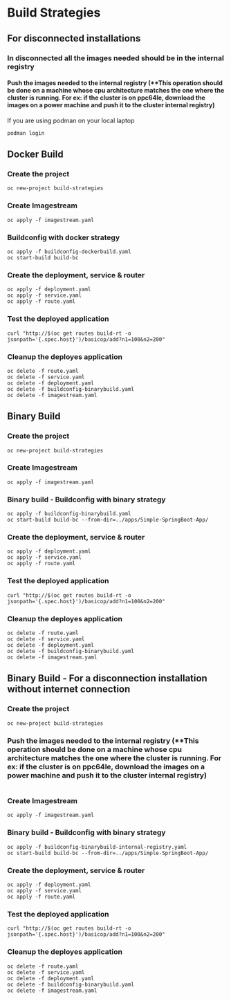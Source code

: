 # Build Strategies

## For disconnected installations
### In disconnected all the images needed should be in the internal registry

#### Push the images needed to the internal registry (**This operation should be done on a machine whose cpu architecture matches the one where the cluster is running. For ex: if the cluster is on ppc64le, download the images on a power machine and push it to the cluster internal registry)
If you are using podman on your local laptop
```
podman login 
```

## Docker Build
### Create the project
```
oc new-project build-strategies
```

### Create Imagestream
```
oc apply -f imagestream.yaml
```

### Buildconfig with docker strategy
```
oc apply -f buildconfig-dockerbuild.yaml
oc start-build build-bc
```

### Create the deployment, service & router
```
oc apply -f deployment.yaml
oc apply -f service.yaml
oc apply -f route.yaml
```

### Test the deployed application
```
curl "http://$(oc get routes build-rt -o jsonpath='{.spec.host}')/basicop/add?n1=100&n2=200"
```

### Cleanup the deployes application
```
oc delete -f route.yaml
oc delete -f service.yaml
oc delete -f deployment.yaml
oc delete -f buildconfig-binarybuild.yaml
oc delete -f imagestream.yaml
```

## Binary Build
### Create the project
```
oc new-project build-strategies
```

### Create Imagestream
```
oc apply -f imagestream.yaml
```

### Binary build - Buildconfig with binary strategy
```
oc apply -f buildconfig-binarybuild.yaml
oc start-build build-bc --from-dir=../apps/Simple-SpringBoot-App/
```

### Create the deployment, service & router
```
oc apply -f deployment.yaml
oc apply -f service.yaml
oc apply -f route.yaml
```

### Test the deployed application
```
curl "http://$(oc get routes build-rt -o jsonpath='{.spec.host}')/basicop/add?n1=100&n2=200"
```

### Cleanup the deployes application
```
oc delete -f route.yaml
oc delete -f service.yaml
oc delete -f deployment.yaml
oc delete -f buildconfig-binarybuild.yaml
oc delete -f imagestream.yaml
```

## Binary Build - For a disconnection installation without internet connection
### Create the project
```
oc new-project build-strategies
```

### Push the images needed to the internal registry (**This operation should be done on a machine whose cpu architecture matches the one where the cluster is running. For ex: if the cluster is on ppc64le, download the images on a power machine and push it to the cluster internal registry)
```
```

### Create Imagestream
```
oc apply -f imagestream.yaml
```

### Binary build - Buildconfig with binary strategy
```
oc apply -f buildconfig-binarybuild-internal-registry.yaml
oc start-build build-bc --from-dir=../apps/Simple-SpringBoot-App/
```

### Create the deployment, service & router
```
oc apply -f deployment.yaml
oc apply -f service.yaml
oc apply -f route.yaml
```

### Test the deployed application
```
curl "http://$(oc get routes build-rt -o jsonpath='{.spec.host}')/basicop/add?n1=100&n2=200"
```

### Cleanup the deployes application
```
oc delete -f route.yaml
oc delete -f service.yaml
oc delete -f deployment.yaml
oc delete -f buildconfig-binarybuild.yaml
oc delete -f imagestream.yaml
```